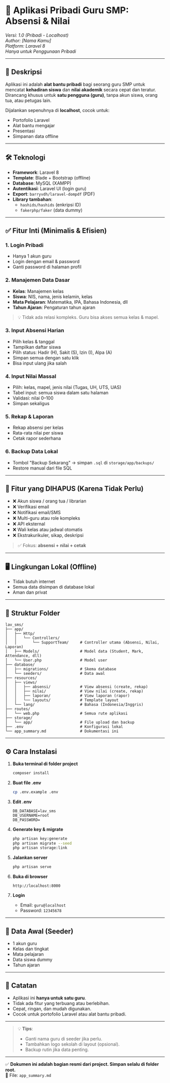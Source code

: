 # 📄 Aplikasi Pribadi Guru SMP: Absensi & Nilai
*Versi: 1.0 (Pribadi - Localhost)*  
*Author: [Nama Kamu]*  
*Platform: Laravel 8*  
*Hanya untuk Penggunaan Pribadi*

---

## 🎯 Deskripsi
Aplikasi ini adalah **alat bantu pribadi** bagi seorang guru SMP untuk mencatat **kehadiran siswa** dan **nilai akademik** secara cepat dan teratur.  
Dirancang khusus untuk **satu pengguna (guru)**, tanpa akun siswa, orang tua, atau petugas lain.

Dijalankan sepenuhnya di **localhost**, cocok untuk:
- Portofolio Laravel
- Alat bantu mengajar
- Presentasi
- Simpanan data offline

---

## 🛠️ Teknologi
- **Framework**: Laravel 8
- **Template**: Blade + Bootstrap (offline)
- **Database**: MySQL (XAMPP)
- **Autentikasi**: Laravel UI (login guru)
- **Export**: `barryvdh/laravel-dompdf` (PDF)
- **Library tambahan**: 
  - `hashids/hashids` (enkripsi ID)
  - `fakerphp/faker` (data dummy)

---

## ✅ Fitur Inti (Minimalis & Efisien)

### 1. **Login Pribadi**
- Hanya 1 akun guru
- Login dengan email & password
- Ganti password di halaman profil

### 2. **Manajemen Data Dasar**
- **Kelas**: Manajemen kelas
- **Siswa**: NIS, nama, jenis kelamin, kelas
- **Mata Pelajaran**: Matematika, IPA, Bahasa Indonesia, dll
- **Tahun Ajaran**: Pengaturan tahun ajaran

> 💡 Tidak ada relasi kompleks. Guru bisa akses semua kelas & mapel.

### 3. **Input Absensi Harian**
- Pilih kelas & tanggal
- Tampilkan daftar siswa
- Pilih status: Hadir (H), Sakit (S), Izin (I), Alpa (A)
- Simpan semua dengan satu klik
- Bisa input ulang jika salah

### 4. **Input Nilai Massal**
- Pilih: kelas, mapel, jenis nilai (Tugas, UH, UTS, UAS)
- Tabel input: semua siswa dalam satu halaman
- Validasi: nilai 0–100
- Simpan sekaligus

### 5. **Rekap & Laporan**
- Rekap absensi per kelas
- Rata-rata nilai per siswa
- Cetak rapor sederhana

### 6. **Backup Data Lokal**
- Tombol "Backup Sekarang" → simpan `.sql` di `storage/app/backups/`
- Restore manual dari file SQL

---

## 🚫 Fitur yang DIHAPUS (Karena Tidak Perlu)
- ❌ Akun siswa / orang tua / librarian
- ❌ Verifikasi email
- ❌ Notifikasi email/SMS
- ❌ Multi-guru atau role kompleks
- ❌ API eksternal
- ❌ Wali kelas atau jadwal otomatis
- ❌ Ekstrakurikuler, sikap, deskripsi

> ✅ Fokus: **absensi + nilai + cetak**

---

## 🖥️ Lingkungan Lokal (Offline)
- Tidak butuh internet
- Semua data disimpan di database lokal
- Aman dan privat

---

## 📁 Struktur Folder
```
lav_sms/
├── app/
│   ├── Http/
│   │   └── Controllers/
│   │       └── SupportTeam/     # Controller utama (Absensi, Nilai, Laporan)
│   ├── Models/                  # Model data (Student, Mark, Attendance, dll)
│   └── User.php                 # Model user
├── database/
│   ├── migrations/              # Skema database
│   └── seeders/                 # Data awal
├── resources/
│   ├── views/
│   │   ├── absensi/             # View absensi (create, rekap)
│   │   ├── nilai/               # View nilai (create, rekap)
│   │   ├── laporan/             # View laporan (rapor)
│   │   └── layouts/             # Template layout
│   └── lang/                    # Bahasa (Indonesia/Inggris)
├── routes/
│   └── web.php                  # Semua rute aplikasi
├── storage/
│   └── app/                     # File upload dan backup
├── .env                         # Konfigurasi lokal
└── app_summary.md               # Dokumentasi ini
```

---

## ⚙️ Cara Instalasi

1. **Buka terminal di folder project**
   ```bash
   composer install
   ```

2. **Buat file .env**
   ```bash
   cp .env.example .env
   ```

3. **Edit .env**
   ```env
   DB_DATABASE=lav_sms
   DB_USERNAME=root
   DB_PASSWORD=
   ```

4. **Generate key & migrate**
   ```bash
   php artisan key:generate
   php artisan migrate --seed
   php artisan storage:link
   ```

5. **Jalankan server**
   ```bash
   php artisan serve
   ```

6. **Buka di browser**
   ```
   http://localhost:8000
   ```

7. **Login**
   - Email: `guru@localhost`
   - Password: `12345678`

---

## 🧪 Data Awal (Seeder)
- 1 akun guru
- Kelas dan tingkat
- Mata pelajaran
- Data siswa dummy
- Tahun ajaran

---

## 📎 Catatan
- Aplikasi ini **hanya untuk satu guru**.
- Tidak ada fitur yang terbuang atau berlebihan.
- Cepat, ringan, dan mudah digunakan.
- Cocok untuk portofolio Laravel atau alat bantu pribadi.

---

> 💡 **Tips**:  
> - Ganti nama guru di seeder jika perlu.  
> - Tambahkan logo sekolah di layout (opsional).  
> - Backup rutin jika data penting.

---

✅ **Dokumen ini adalah bagian resmi dari project. Simpan selalu di folder root.**  
📄 File: `app_summary.md`